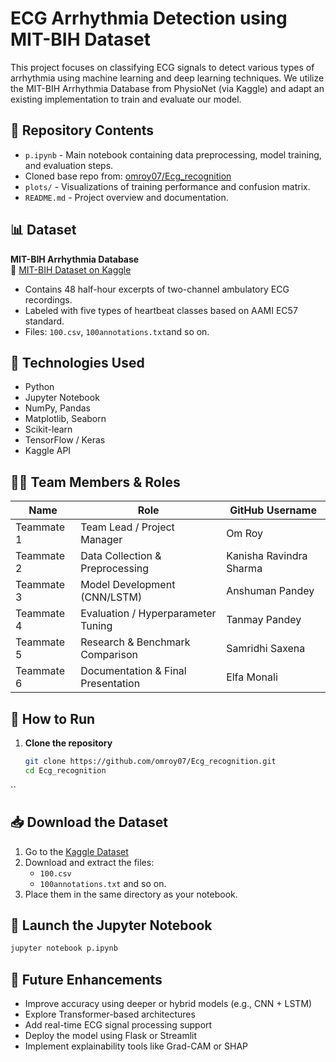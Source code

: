 # ECG Arrhythmia Detection using MIT-BIH Dataset

This project focuses on classifying ECG signals to detect various types of arrhythmia using machine learning and deep learning techniques. We utilize the MIT-BIH Arrhythmia Database from PhysioNet (via Kaggle) and adapt an existing implementation to train and evaluate our model.

## 📁 Repository Contents

- `p.ipynb` - Main notebook containing data preprocessing, model training, and evaluation steps.
- Cloned base repo from: [omroy07/Ecg_recognition](https://github.com/omroy07/Ecg_recognition)
- `plots/` - Visualizations of training performance and confusion matrix.
- `README.md` - Project overview and documentation.

## 📊 Dataset

**MIT-BIH Arrhythmia Database**  
📎 [MIT-BIH Dataset on Kaggle](https://www.kaggle.com/datasets/mondejar/mitbih-database)

- Contains 48 half-hour excerpts of two-channel ambulatory ECG recordings.
- Labeled with five types of heartbeat classes based on AAMI EC57 standard.
- Files: `100.csv`, `100annotations.txt`and so on.

## 🧠 Technologies Used

- Python
- Jupyter Notebook
- NumPy, Pandas
- Matplotlib, Seaborn
- Scikit-learn
- TensorFlow / Keras
- Kaggle API

## 👨‍💻 Team Members & Roles

| Name              | Role                                | GitHub Username |
|-------------------|--------------------------------------|------------------|
| Teammate 1        | Team Lead / Project Manager          | Om Roy    |
| Teammate 2        | Data Collection & Preprocessing      | Kanisha Ravindra Sharma|
| Teammate 3        | Model Development (CNN/LSTM)         | Anshuman Pandey     |
| Teammate 4        | Evaluation / Hyperparameter Tuning   | Tanmay Pandey       |
| Teammate 5        | Research & Benchmark Comparison      | Samridhi Saxena      |
| Teammate 6        | Documentation & Final Presentation   | Elfa Monali |

## 📝 How to Run

1. **Clone the repository**
   ```bash
   git clone https://github.com/omroy07/Ecg_recognition.git
   cd Ecg_recognition
``
## 📥 Download the Dataset

1. Go to the [Kaggle Dataset](https://www.kaggle.com/datasets/mondejar/mitbih-database)
2. Download and extract the files:  
   - `100.csv`  
   - `100annotations.txt` and so on.   
3. Place them in the same directory as your notebook.

## 🚀 Launch the Jupyter Notebook

```bash
jupyter notebook p.ipynb
```
## 🚀 Future Enhancements

- Improve accuracy using deeper or hybrid models (e.g., CNN + LSTM)
- Explore Transformer-based architectures
- Add real-time ECG signal processing support
- Deploy the model using Flask or Streamlit
- Implement explainability tools like Grad-CAM or SHAP
